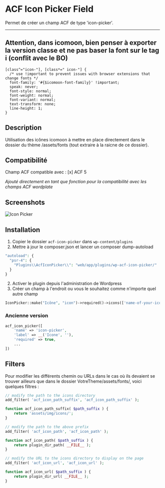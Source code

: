 # ACF Icon Picker Field

Permet de créer un champ ACF de type 'icon-picker'.

---
## Attention, dans icomoon, bien penser à exporter la version classe et ne pas baser la font sur le tag i (conflit avec le BO)

```
[class^="icon-"], [class*=" icon-"] {
  /* use !important to prevent issues with browser extensions that change fonts */
  font-family: '#{$icomoon-font-family}' !important;
  speak: never;
  font-style: normal;
  font-weight: normal;
  font-variant: normal;
  text-transform: none;
  line-height: 1;
}
```

## Description

Utilisation des icônes icomoon à mettre en place directement dans le dossier du thème /assets/fonts (tout extraire à la raicne de ce dossier).

## Compatibilité

Champ ACF compatible avec :
[x] ACF 5

*Ajouté directement en tant que fonction pour la compatibilité avec les champs ACF wordplate* 

## Screenshots

![Icon Picker](https://raw.githubusercontent.com/houke/acf-icon-picker/master/screenshots/example.png)

## Installation

1. Copier le dossier `acf-icon-picker` dans `wp-content/plugins`
2. Mettre à jour le composer.json et lancer un composer dump-autoload

```php
"autoload": {
  "psr-4": {
    "Plugins\\AcfIconPicker\\": "web/app/plugins/wp-acf-icon-picker/"
  }
}
```

2. Activer le plugin depuis l'administration de Wordpress
3. Créer un champ à l'endroit ou vous le souhaitez comme n'importe quel autre champ

```php
IconPicker::make("Icône", "icon")->required()->icons(['name-of-your-icon', '....']);
```

### Ancienne version

```php
acf_icon_picker([
    'name' => 'icon-picker',
    'label' => __('Icone', ''),
    'required' => true,
    ...
])
```

## Filters

Pour modifier les différents chemin ou URLs dans le cas où ils devaient se trouver ailleurs que dans le dossier VotreTheme/assets/fonts/, voici quelques filtres :

```php
// modify the path to the icons directory
add_filter( 'acf_icon_path_suffix', 'acf_icon_path_suffix' );

function acf_icon_path_suffix( $path_suffix ) {
    return 'assets/img/icons/';
}

// modify the path to the above prefix
add_filter( 'acf_icon_path', 'acf_icon_path' );

function acf_icon_path( $path_suffix ) {
    return plugin_dir_path( __FILE__ );
}

// modify the URL to the icons directory to display on the page
add_filter( 'acf_icon_url', 'acf_icon_url' );

function acf_icon_url( $path_suffix ) {
    return plugin_dir_url( __FILE__ );
}
```
